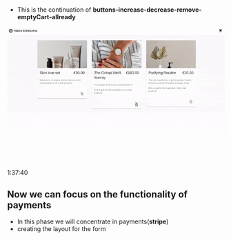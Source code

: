 <!-- # 🍯

<br>

#### Small notice:

> After 7 months of teaching myself blender, I am back to code, So this is one of the several projects I am preparing to get back in shape :).

<br>
[<img src="/src/img/undefined_first_commerceTests_beforeAdding-Products.jpg"/>]()
<br>

#### [NOTES : interesting](./src/Interesting.md)

<br>

# CREDITS:

Big thanks to **[Adrian Hajdin](https://github.com/adrianhajdin)** , for sharing this **Great tutorial** on how to set up an E-commerce store using: React | Commerce.js and Stripe. -->

<br>

- This is the continuation of **buttons-increase-decrease-remove-emptyCart-allready**

[<img src="/src/img/result_buttons_success.gif"/>]()

<br>
<br>
<br>

1:37:40

## Now we can focus on the functionality of payments

- In this phase we will concentrate in payments(**stripe**)
- creating the layout for the form